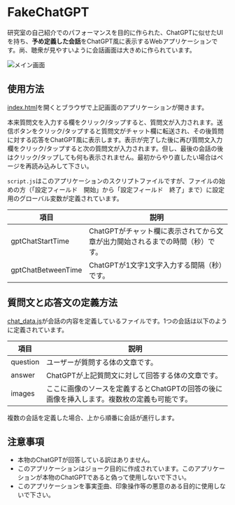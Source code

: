 # FakeChatGPT
研究室の自己紹介でのパフォーマンスを目的に作られた、ChatGPTに似せたUIを持ち、**予め定義した会話**をChatGPT風に表示するWebアプリケーションです。尚、聴衆が見やすいように会話画面は大きめに作られています。

![メイン画面](./README_images/メイン.gif)

## 使用方法
[index.html](/index.html)を開くとブラウザで上記画面のアプリケーションが開きます。

本来質問文を入力する欄をクリック/タップすると、質問文が入力されます。送信ボタンをクリック/タップすると質問文がチャット欄に転送され、その後質問に対する応答をChatGPT風に表示します。表示が完了した後に再び質問文入力欄をクリック/タップすると次の質問文が入力されます。但し、最後の会話の後はクリック/タップしても何も表示されません。最初からやり直したい場合はページを再読み込みして下さい。

`script.js`はこのアプリケーションのスクリプトファイルですが、ファイルの始めの方（「設定フィールド　開始」から「設定フィールド　終了」まで）に設定用のグローバル変数が定義されています。

| 項目 | 説明 |
| - | - |
| gptChatStartTime | ChatGPTがチャット欄に表示されてから文章が出力開始されるまでの時間（秒）です。 |
| gptChatBetweenTime | ChatGPTが1文字1文字入力する間隔（秒）です。 |

## 質問文と応答文の定義方法
[chat_data.js](/chat_data.js)が会話の内容を定義しているファイルです。1つの会話は以下のように定義されています。

| 項目 | 説明 |
| - | - |
| question | ユーザーが質問する体の文章です。 |
| answer | ChatGPTが上記質問文に対して回答する体の文章です。 |
| images | ここに画像のソースを定義するとChatGPTの回答の後に画像を挿入します。複数枚の定義も可能です。 |

複数の会話を定義した場合、上から順番に会話が進行します。

## 注意事項
- 本物のChatGPTが回答している訳はありません。
- このアプリケーションはジョーク目的に作成されています。このアプリケーションが本物のChatGPTであると偽って使用しないで下さい。
- このアプリケーションを事実歪曲、印象操作等の悪意のある目的に使用しないで下さい。
